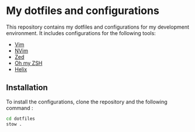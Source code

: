 # My dotfiles and configurations

This repository contains my dotfiles and configurations for my development environment. It includes configurations for the following tools:
- [Vim](https://www.vim.org/)
- [NVim](https://neovim.io/)
- [Zed](https://zed.dev/)
- [Oh my ZSH](https://ohmyz.sh/)
- [Helix](https://helix-editor.com/)

## Installation

To install the configurations, clone the repository and the following command :

```bash
cd dotfiles
stow .
```
